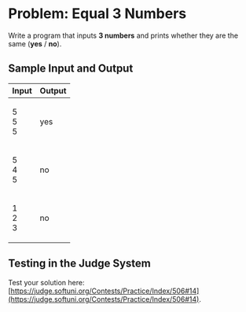# Problem: Equal 3 Numbers

Write a program that inputs **3 numbers** and prints whether they are the same (**yes** / **no**).

## Sample Input and Output

| Input              | Output |
| ------------------ | ------ |
| <p>5<br>5<br>5</p> | yes    |
| <p>5<br>4<br>5</p> | no     |
| <p>1<br>2<br>3</p> | no     |

## Testing in the Judge System

Test your solution here: [https://judge.softuni.org/Contests/Practice/Index/506#14](https://judge.softuni.org/Contests/Practice/Index/506#14).
